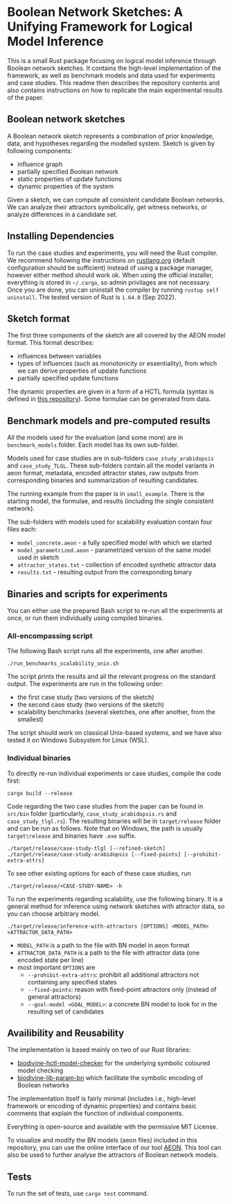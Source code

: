 # Boolean Network Sketches: A Unifying Framework for Logical Model Inference

This is a small Rust package focusing on logical model inference through Boolean network sketches. 
It contains the high-level implementation of the framework, as well as benchmark models and data used for experiments and case studies. 
This readme then describes the repository contents and also contains instructions on how to replicate the main experimental results of the paper.

## Boolean network sketches

A Boolean network sketch represents a combination of prior knowledge, data, and hypotheses regarding the modelled system.
Sketch is given by following components: 
- influence graph
- partially specified Boolean network 
- static properties of update functions
- dynamic properties of the system

Given a sketch, we can compute all consistent candidate Boolean networks. 
We can analyze their attractors symbolically, get witness networks, or analyze differences in a candidate set.

## Installing Dependencies

To run the case studies and experiments, you will need the Rust compiler. 
We recommend following the instructions on [rustlang.org](https://www.rust-lang.org/learn/get-started) (default configuration should be sufficient) instead of using a package manager, however either method should work ok. 
When using the official installer, everything is stored in `~/.cargo`, so admin privilages are not necessary. 
Once you are done, you can uninstall the compiler by running `rustup self uninstall`. 
The tested version of Rust is `1.64.0` (Sep 2022).


## Sketch format

The first three components of the sketch are all covered by the AEON model format. This format describes:
- influences between variables
- types of influences (such as monotonicity or essentiality), from which we can derive properties of update functions
- partially specified update functions 

The dynamic properties are given in a form of a HCTL formula (syntax is defined in [this repository](https://github.com/sybila/biodivine-hctl-model-checker)). Some formulae can be generated from data.

## Benchmark models and pre-computed results

All the models used for the evaluation (and some more) are in `benchmark_models` folder. 
Each model has its own sub-folder.

Models used for case studies are in sub-folders `case_study_arabidopsis` and `case_study_TLGL`.
These sub-folders contain all the model variants in aeon format, metadata, encoded attractor states, raw outputs from corresponding binaries and summarization of resulting candidates.

The running example from the paper is in `small_example`. There is the starting model, the formulae, and results (including the single consistent network).

The sub-folders with models used for scalability evaluation contain four files each:
- `model_concrete.aeon` - a fully specified model with which we started
- `model_parametrized.aeon` - parametrized version of the same model used in sketch
- `attractor_states.txt` - collection of encoded synthetic attractor data
- `results.txt` - resulting output from the corresponding binary

## Binaries and scripts for experiments

You can either use the prepared Bash script to re-run all the experiments at once, or run them individually using compiled binaries.

### All-encompassing script

The following Bash script runs all the experiments, one after another. 
```
./run_benchmarks_scalability_unix.sh
```

The script prints the results and all the relevant progress on the standard output. The experiments are run in the following order:
- the first case study (two versions of the sketch)
- the second case study (two versions of the sketch)
- scalability benchmarks (several sketches, one after another, from the smallest)

The script should work on classical Unix-based systems, and we have also tested it on Windows Subsystem for Linux (WSL).

### Individual binaries

To directly re-run individual experiments or case studies, compile the code first:
```
cargo build --release
```

Code regarding the two case studies from the paper can be found in `src/bin` folder (particularly, `case_study_arabidopsis.rs` and `case_study_tlgl.rs`). 
The resulting binaries will be in `target/release` folder and can be run as follows. 
Note that on Windows, the path is usually `target\release` and binaries have `.exe` suffix. 
```
./target/release/case-study-tlgl [--refined-sketch] 
./target/release/case-study-arabidopsis [--fixed-points] [--prohibit-extra-attrs]
```

To see other existing options for each of these case studies, run 
```
./target/release/<CASE-STUDY-NAME> -h
```

To run the experiments regarding scalability, use the following binary.
It is a general method for inference using network sketches with attractor data, so you can choose arbitrary model. 

````
./target/release/inference-with-attractors [OPTIONS] <MODEL_PATH> <ATTRACTOR_DATA_PATH>
````
- `MODEL_PATH` is a path to the file with BN model in aeon format
- `ATTRACTOR_DATA_PATH` is a path to the file with attractor data (one encoded state per line)
- most important `OPTIONS` are
  - `--prohibit-extra-attrs`: prohibit all additional attractors not containing any specified states
  - `--fixed-points`: reason with fixed-point attractors only (instead of general attractors)
  - `--goal-model <GOAL_MODEL>`: a concrete BN model to look for in the resulting set of candidates


## Availibility and Reusability

The implementation is based mainly on two of our Rust libraries: 
- [biodivine-hctl-model-checker](https://github.com/sybila/biodivine-hctl-model-checker) for the underlying symbolic coloured model checking
- [biodivine-lib-param-bn](https://github.com/sybila/biodivine-lib-param-bn) which facilitate the symbolic encoding of Boolean networks

The implementation itself is fairly minimal (includes i.e., high-level framework or encoding of dynamic properties) and contains basic comments that explain the function of individual components.

Everything is open-source and available with the permissive MIT License.

To visualize and modify the BN models (aeon files) included in this repository, you can use the online interface of our tool [AEON](https://biodivine.fi.muni.cz/aeon). This tool can also be used to further analyse the attractors of Boolean network models.



## Tests 
To run the set of tests, use `cargo test` command.